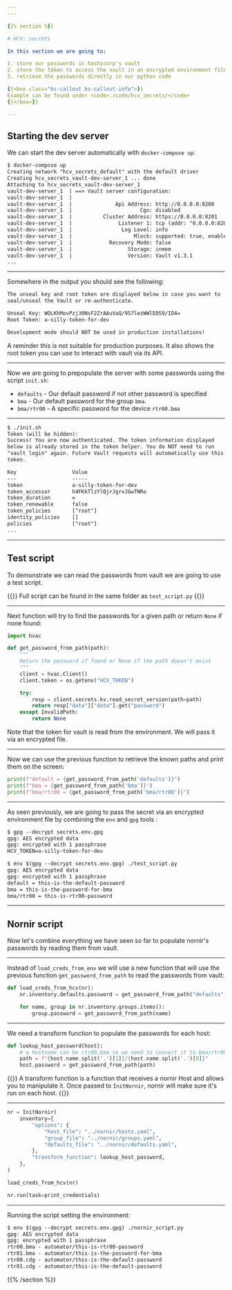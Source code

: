 ```yaml
---
---

{{% section %}}

# HCV: secrets

In this section we are going to:

1. store our passwords in hashicorp's vault
2. store the token to access the vault in an encrypted environment file
3. retrieve the passwords directly in our python code

{{<box class="bs-callout bs-callout-info">}}
Example can be found under <code>./code/hcv_secrets/</code>
{{</box>}}

---
```


## Starting the dev server

We can start the dev server automatically with `docker-compose up`:

``` txt
$ docker-compose up
Creating network "hcv_secrets_default" with the default driver
Creating hcv_secrets_vault-dev-server_1 ... done
Attaching to hcv_secrets_vault-dev-server_1
vault-dev-server_1  | ==> Vault server configuration:
vault-dev-server_1  |
vault-dev-server_1  |              Api Address: http://0.0.0.0:8200
vault-dev-server_1  |                      Cgo: disabled
vault-dev-server_1  |          Cluster Address: https://0.0.0.0:8201
vault-dev-server_1  |               Listener 1: tcp (addr: "0.0.0.0:8200", cluster addres...
vault-dev-server_1  |                Log Level: info
vault-dev-server_1  |                    Mlock: supported: true, enabled: false
vault-dev-server_1  |            Recovery Mode: false
vault-dev-server_1  |                  Storage: inmem
vault-dev-server_1  |                  Version: Vault v1.3.1
...
```

---

Somewhere in the output you should see the following:

``` txt
The unseal key and root token are displayed below in case you want to
seal/unseal the Vault or re-authenticate.

Unseal Key: WOLKhMovPzj30NsF2ZrAAuVaQ/957lezWWlEOS9/ID4=
Root Token: a-silly-token-for-dev

Development mode should NOT be used in production installations!
```

A reminder this is not suitable for production purposes. It also shows the root token you can use to interact with vault via its API.

---

Now we are going to prepopulate the server with some passwords using the script `init.sh`:

- `defaults` - Our default password if not other password is specified
- `bma` - Our default password for the group `bma`.
- `bma/rtr00` - A specific password for the device `rtr00.bma`

---

``` txt
$ ./init.sh
Token (will be hidden):
Success! You are now authenticated. The token information displayed
below is already stored in the token helper. You do NOT need to run
"vault login" again. Future Vault requests will automatically use this
token.

Key                  Value
---                  -----
token                a-silly-token-for-dev
token_accessor       h4FKkTlzYlQjrJgrvJGwTNRo
token_duration       ∞
token_renewable      false
token_policies       ["root"]
identity_policies    []
policies             ["root"]
...
```

---

## Test script

To demonstrate we can read the passwords from vault we are going to use a test script.

{{<box class="bs-callout bs-callout-info">}}
Full script can be found in the same folder as <code>test_script.py</code>
{{</box>}}

---

Next function will try to find the passwords for a given path or return `None` if none found:

``` python
import hvac

def get_password_from_path(path):
    """
    Return the password if found or None if the path doesn't exist
    """
    client = hvac.Client()
    client.token = os.getenv("HCV_TOKEN")

    try:
        resp = client.secrets.kv.read_secret_version(path=path)
        return resp["data"]["data"].get("password")
    except InvalidPath:
        return None
```

Note that the token for vault is read from the environment. We will pass it via an encrypted file.

---

Now we can use the previous function to retrieve the known paths and print them on the screen:


``` python
print(f"default = {get_password_from_path('defaults')}")
print(f"bma = {get_password_from_path('bma')}")
print(f"bma/rtr00 = {get_password_from_path('bma/rtr00')}")

```

---

As seen previously, we are going to pass the secret via an encrypted environment file by combining the `env` and `gpg` tools :

``` txt
$ gpg --decrypt secrets.env.gpg
gpg: AES encrypted data
gpg: encrypted with 1 passphrase
HCV_TOKEN=a-silly-token-for-dev

$ env $(gpg --decrypt secrets.env.gpg) ./test_script.py
gpg: AES encrypted data
gpg: encrypted with 1 passphrase
default = this-is-the-default-password
bma = this-is-the-password-for-bma
bma/rtr00 = this-is-rtr00-password
```

---

## Nornir script

Now let's combine everything we have seen so far to populate nornir's passwords by reading them from vault.

---

Instead of `load_creds_from_env` we will use a new function that will use the previous function `get_password_from_path` to read the passwords from vault:

``` python
def load_creds_from_hcv(nr):
    nr.inventory.defaults.password = get_password_from_path("defaults")

    for name, group in nr.inventory.groups.items():
        group.password = get_password_from_path(name)
```

---

We need a transform function to populate the passwords for each host:

``` python
def lookup_host_password(host):
    # a hostname can be rtr00.bma so we need to convert it to bma/rtr00
    path = f"{host.name.split('.')[1]}/{host.name.split('.')[0]}"
    host.password = get_password_from_path(path)
```

{{<box class="bs-callout bs-callout-info">}}
A transform function is a function that receives a nornir Host and allows you to manipulate it. Once passed to <code>InitNornir</code>, nornir will make sure it's run on each host.
{{</box>}}

---

``` python
nr = InitNornir(
    inventory={
        "options": {
            "host_file": "../nornir/hosts.yaml",
            "group_file": "../nornir/groups.yaml",
            "defaults_file": "../nornir/defaults.yaml",
        },
        "transform_function": lookup_host_password,
    },
)

load_creds_from_hcv(nr)

nr.run(task=print_credentials)
```

---

Running the script setting the environment:

``` txt
$ env $(gpg --decrypt secrets.env.gpg) ./nornir_script.py
gpg: AES encrypted data
gpg: encrypted with 1 passphrase
rtr00.bma - automator/this-is-rtr00-password
rtr01.bma - automator/this-is-the-password-for-bma
rtr00.cdg - automator/this-is-the-default-password
rtr01.cdg - automator/this-is-the-default-password
```

{{% /section %}}
